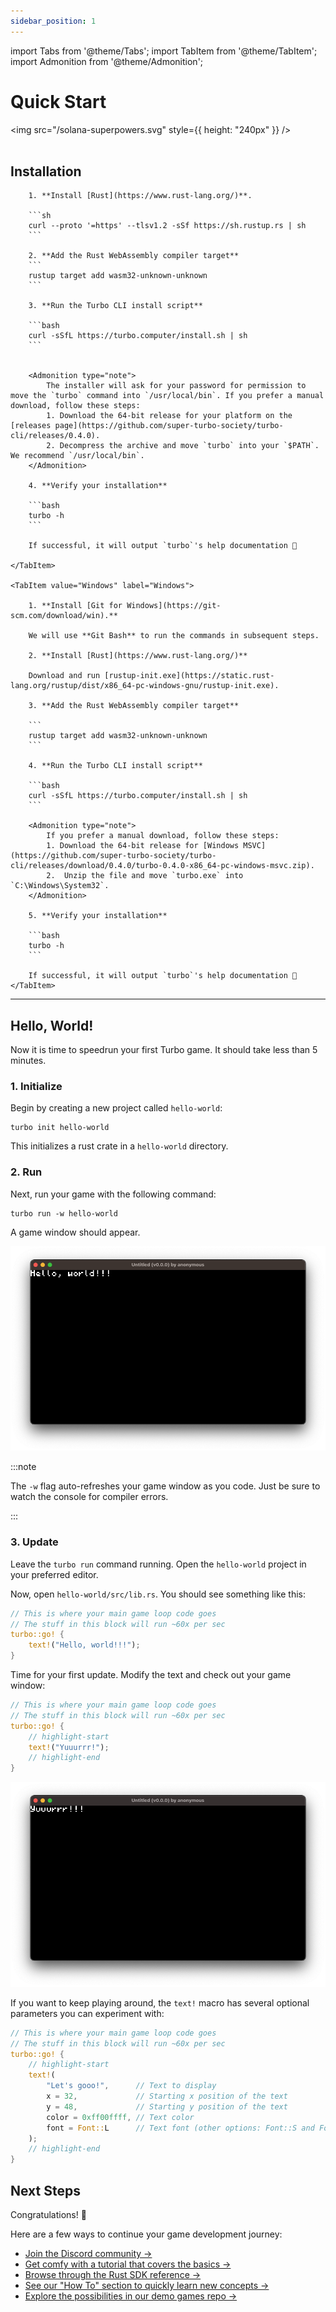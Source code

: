```yaml
---
sidebar_position: 1
---
```


import Tabs from '@theme/Tabs';
import TabItem from '@theme/TabItem';
import Admonition from '@theme/Admonition';

# Quick Start

<img src="/solana-superpowers.svg" style={{ height: "240px" }} />
<br />
<br />

## Installation

<Tabs>
    <TabItem value="MacOS_Linux" label="MacOS / Linux" default>

        1. **Install [Rust](https://www.rust-lang.org/)**.

        ```sh
        curl --proto '=https' --tlsv1.2 -sSf https://sh.rustup.rs | sh
        ```

        2. **Add the Rust WebAssembly compiler target**
        ```
        rustup target add wasm32-unknown-unknown
        ```

        3. **Run the Turbo CLI install script**

        ```bash
        curl -sSfL https://turbo.computer/install.sh | sh
        ```


        <Admonition type="note">
            The installer will ask for your password for permission to move the `turbo` command into `/usr/local/bin`. If you prefer a manual download, follow these steps:
            1. Download the 64-bit release for your platform on the [releases page](https://github.com/super-turbo-society/turbo-cli/releases/0.4.0).
            2. Decompress the archive and move `turbo` into your `$PATH`. We recommend `/usr/local/bin`.
        </Admonition>

        4. **Verify your installation**

        ```bash
        turbo -h
        ```

        If successful, it will output `turbo`'s help documentation 🎉

    </TabItem>

    <TabItem value="Windows" label="Windows">

        1. **Install [Git for Windows](https://git-scm.com/download/win).**

        We will use **Git Bash** to run the commands in subsequent steps.

        2. **Install [Rust](https://www.rust-lang.org/)**

        Download and run [rustup-init.exe](https://static.rust-lang.org/rustup/dist/x86_64-pc-windows-gnu/rustup-init.exe).

        3. **Add the Rust WebAssembly compiler target**

        ```
        rustup target add wasm32-unknown-unknown
        ```

        4. **Run the Turbo CLI install script**

        ```bash
        curl -sSfL https://turbo.computer/install.sh | sh
        ```

        <Admonition type="note">
            If you prefer a manual download, follow these steps:
            1. Download the 64-bit release for [Windows MSVC](https://github.com/super-turbo-society/turbo-cli/releases/download/0.4.0/turbo-0.4.0-x86_64-pc-windows-msvc.zip).
            2.  Unzip the file and move `turbo.exe` into `C:\Windows\System32`.
        </Admonition>

        5. **Verify your installation**

        ```bash
        turbo -h
        ```

        If successful, it will output `turbo`'s help documentation 🎉
    </TabItem>

</Tabs>

---

## Hello, World!

Now it is time to speedrun your first Turbo game. It should take less than 5 minutes.

### 1. Initialize

Begin by creating a new project called `hello-world`:

```
turbo init hello-world
```

This initializes a rust crate in a `hello-world` directory.

### 2. Run

Next, run your game with the following command:

```
turbo run -w hello-world
```

A game window should appear.

![Turbo game window with the text "Hello, world!!!"](./img/hello-world.png)

:::note

The `-w` flag auto-refreshes your game window as you code. Just be sure to watch the console for compiler errors.

:::

### 3. Update

Leave the `turbo run` command running. Open the `hello-world` project in your preferred editor.

Now, open `hello-world/src/lib.rs`. You should see something like this:

```rust title="hello-world/src/lib.rs" showLineNumbers
// This is where your main game loop code goes
// The stuff in this block will run ~60x per sec
turbo::go! {
    text!("Hello, world!!!");
}
```

Time for your first update. Modify the text and check out your game window:

```rust title="hello-world/src/lib.rs" showLineNumbers
// This is where your main game loop code goes
// The stuff in this block will run ~60x per sec
turbo::go! {
    // highlight-start
    text!("Yuuurrr!");
    // highlight-end
}
```

![Turbo game window with the text "yuuurrr!!!"](./img/yuuurrr.png)

If you want to keep playing around, the `text!` macro has several optional parameters you can experiment with:

```rust title="hello-world/src/lib.rs" showLineNumbers
// This is where your main game loop code goes
// The stuff in this block will run ~60x per sec
turbo::go! {
    // highlight-start
    text!(
        "Let's gooo!",      // Text to display
        x = 32,             // Starting x position of the text
        y = 48,             // Starting y position of the text
        color = 0xff00ffff, // Text color
        font = Font::L      // Text font (other options: Font::S and Font::M)
    );
    // highlight-end
}
```

## Next Steps

Congratulations! 🎉

Here are a few ways to continue your game development journey:

- [Join the Discord community &rarr;](https://discord.gg/Xb3tgSZGgD)
- [Get comfy with a tutorial that covers the basics &rarr;](/docs/tutorials)
- [Browse through the Rust SDK reference &rarr;](/docs/reference/rust-sdk/getting-started)
- [See our "How To" section to quickly learn new concepts &rarr;](/docs/how-to)
- [Explore the possibilities in our demo games repo &rarr;](https://github.com/super-turbo-society/turbo-demos/tree/main?tab=readme-ov-file#-turbo-demo-games)

<br />
